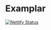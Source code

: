# Examplar
[![Netlify Status](https://api.netlify.com/api/v1/badges/afd65523-a9b7-43fd-8b11-90c16ea0a431/deploy-status)](https://app.netlify.com/sites/examplar/deploys)
